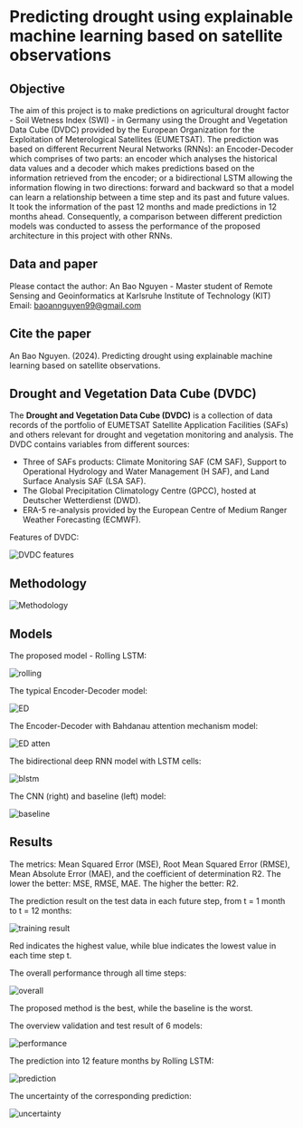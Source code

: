 # Predicting drought using explainable machine learning based on satellite observations
## Objective
The aim of this project is to make predictions on agricultural drought factor - Soil Wetness Index (SWI) - in Germany using the Drought and Vegetation Data Cube (DVDC) provided by the European Organization for the Exploitation of Meterological Satellites (EUMETSAT). The prediction was based on different Recurrent Neural Networks (RNNs): an Encoder-Decoder which comprises of two parts: an encoder which analyses the historical data values and a decoder which makes predictions based on the information retrieved from the encoder; or a bidirectional LSTM allowing the information flowing in two directions: forward and backward so that a model can learn a relationship between a time step and its past and future values. It took the information of the past 12 months and made predictions in 12 months ahead. Consequently, a comparison between different prediction models was conducted to assess the performance of the proposed architecture in this project with other RNNs. 

## Data and paper
Please contact the author: An Bao Nguyen - Master student of Remote Sensing and Geoinformatics at Karlsruhe Institute of Technology (KIT)
Email: baoannguyen99@gmail.com

## Cite the paper
An Bao Nguyen. (2024). Predicting drought using explainable machine learning based on satellite observations.

## Drought and Vegetation Data Cube (DVDC)
The **Drought and Vegetation Data Cube (DVDC)** is a collection of data records of the portfolio of EUMETSAT Satellite Application Facilities (SAFs) and others relevant for drought and vegetation monitoring and analysis. The DVDC contains variables from different sources:
- Three of SAFs products: Climate Monitoring SAF (CM SAF), Support to Operational Hydrology and Water Management (H SAF), and Land Surface Analysis SAF (LSA SAF).
- The Global Precipitation Climatology Centre (GPCC), hosted at Deutscher Wetterdienst (DWD).
- ERA-5 re-analysis provided by the European Centre of Medium Ranger Weather Forecasting (ECMWF).

Features of DVDC:

![DVDC features](images/DVDC.png)

## Methodology
![Methodology](images/methodology.png)

## Models
The proposed model - Rolling LSTM:

![rolling](images/rolling_lstm.png)

The typical Encoder-Decoder model:

![ED](images/ED.png)

The Encoder-Decoder with Bahdanau attention mechanism model:

![ED atten](images/ED_atten.png)

The bidirectional deep RNN model with LSTM cells:

![blstm](images/BLSTM.png)

The CNN (right) and baseline (left) model:

![baseline](images/baseline.png)

## Results
The metrics: Mean Squared Error (MSE), Root Mean Squared Error (RMSE), Mean Absolute Error (MAE), and the coefficient of determination R2. The lower the better: MSE, RMSE, MAE. The higher the better: R2.

The prediction result on the test data in each future step, from t = 1 month to t = 12 months:

![training result](images/training_results.png)

Red indicates the highest value, while blue indicates the lowest value in each time step t.

The overall performance through all time steps:

![overall](images/overall_result.png)

The proposed method is the best, while the baseline is the worst.

The overview validation and test result of 6 models:

![performance](images/performance.png)

The prediction into 12 feature months by Rolling LSTM:

![prediction](images/prediction.png)

The uncertainty of the corresponding prediction:

![uncertainty](images/uncertainty.png)




